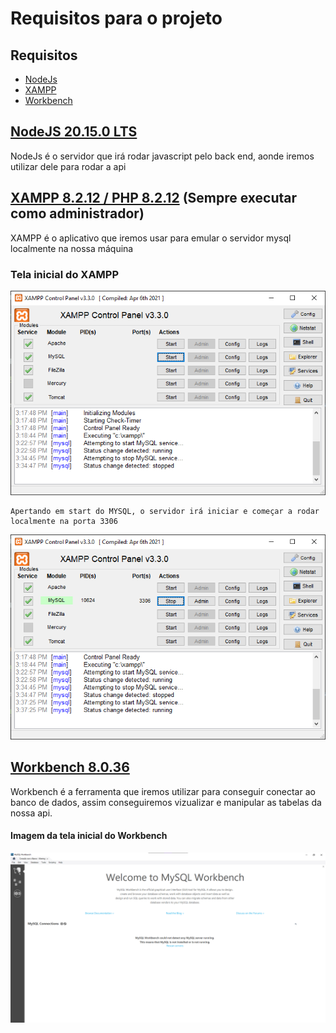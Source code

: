 # Requisitos para o projeto

## Requisitos
  - [NodeJs](#NodeJS)
  - [XAMPP](#XAMPP)
  - [Workbench](#Workbench)

## [NodeJS 20.15.0 LTS](https://nodejs.org/pt/download/prebuilt-installer)
NodeJs é o servidor que irá rodar javascript pelo back end, aonde iremos utilizar dele para rodar a api

## [XAMPP 8.2.12 / PHP 8.2.12](https://www.apachefriends.org/pt_br/download.html) (Sempre executar como administrador)

XAMPP é o aplicativo que iremos usar para emular o servidor mysql localmente na nossa máquina

### Tela inicial do XAMPP
![alt text](image.png)

    Apertando em start do MYSQL, o servidor irá iniciar e começar a rodar localmente na porta 3306 

![alt text](image-1.png)


## [Workbench 8.0.36](https://dev.mysql.com/downloads/workbench/) 

Workbench é a ferramenta que iremos utilizar para conseguir conectar ao banco de dados, assim conseguiremos vizualizar e manipular as tabelas da nossa api.

#### Imagem da tela inicial do Workbench

![alt text](image-2.png)
